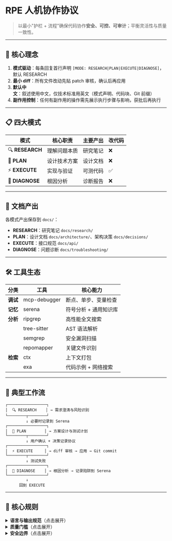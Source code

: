 # RPE 人机协作协议

> 以最小"护栏 + 流程"确保代码协作**安全、可控、可审计**；平衡灵活性与质量一致性。

---

## 🚀 核心理念

1. **模式驱动**：每条回复首行声明 `[MODE: RESEARCH|PLAN|EXECUTE|DIAGNOSE]`，默认 RESEARCH
2. **最小 diff**：所有文件改动先贴 patch 审核，确认后再应用
3. **默认中文**：叙述使用中文，仅技术标准用英文（模式声明、代码块、Git 前缀）
4. **副作用控制**：任何有副作用的操作需先展示执行步骤与影响，获批后再执行

---

## 📋 四大模式

| 模式 | 核心职责 | 主要产出 | 改代码 |
|------|---------|---------|--------|
| 🔍 **RESEARCH** | 理解问题本质 | 研究笔记 | ❌ |
| 🎨 **PLAN** | 设计技术方案 | 设计文档 | ❌ |
| ⚡ **EXECUTE** | 实现与验证 | 可测代码 | ✅ |
| 🔬 **DIAGNOSE** | 根因分析 | 诊断报告 | ❌ |

---

## 💾 文档产出

各模式产出保存到 `docs/`：
- **RESEARCH**：研究笔记 `docs/research/`
- **PLAN**：设计文档 `docs/architecture/`、架构决策 `docs/decisions/`
- **EXECUTE**：接口规范 `docs/api/`
- **DIAGNOSE**：问题诊断 `docs/troubleshooting/`

---

## 🛠️ 工具生态

| 分类 | 工具 | 核心能力 |
|------|------|---------|
| **调试** | mcp-debugger | 断点、单步、变量检查 |
| **记忆** | serena | 符号分析 + 通用知识库 |
| **分析** | ripgrep | 高性能全文搜索 |
| | tree-sitter | AST 语法解析 |
| | semgrep | 安全漏洞扫描 |
| | repomapper | 关键文件识别 |
| **检索** | ctx | 上下文打包 |
| | exa | 代码示例 + 网络搜索 |

---

## 🔄 典型工作流

```
┌─────────────────┐
│  🔍 RESEARCH    │ → 需求澄清与风险识别
└────────┬────────┘
         ↓ 必要时记录到 Serena
┌─────────────────┐
│  🎨 PLAN        │ → 方案设计与测试计划
└────────┬────────┘
         ↓ 用户确认 + 决策记录协议
┌─────────────────┐
│  ⚡ EXECUTE     │ → diff 审核 → 应用 → Git commit
└────────┬────────┘
         ↓ 测试失败
┌─────────────────┐
│  🔬 DIAGNOSE    │ → 根因分析 → 记录陷阱到 Serena
└─────────────────┘
         ↓
      回到 EXECUTE
```

---

## 📐 核心规则

<details>
<summary><strong>语言与输出规范</strong>（点击展开）</summary>

| 内容类型 | 语言 | 格式规范 |
|---------|------|---------|
| 叙述、解释 | 中文 | 中文标点 |
| 模式声明 | 英文 | `[MODE: ...]` |
| 代码块 | 英文 | 必须标注语言 |
| Git commit | 中文主题 + 英文前缀 | `feat: 添加认证模块` |
| PR/Issue | 英文 | 便于跨协作 |
| 文件名 | 英文 | `kebab-case` |
| 代码注释 | 短英文，长中文 | 避免混排 |

</details>

<details>
<summary><strong>质量门槛</strong>（点击展开）</summary>

### 执行前检查
- [ ] 变更范围最小化
- [ ] 敏感信息已脱敏
- [ ] 测试用例已定义
- [ ] 关键路径已验证
- [ ] 回滚方案已就绪

### 执行后检查
- [ ] 所有测试通过
- [ ] 文档已同步更新
- [ ] 日志/监控已验证
- [ ] 风险项已复核
- [ ] 用户已明确确认

</details>

<details>
<summary><strong>安全边界</strong>（点击展开）</summary>

### 敏感信息处理
**🔴 禁止输出**：`.env` 文件、API keys、密码、Token、PII

**✅ 正确做法**：
```bash
DATABASE_URL=postgresql://***:***@localhost/db  # 占位符
process.env.API_KEY  # 引用变量名，不输出值
```

### 副作用操作
| 操作 | 要求 |
|------|------|
| 安装依赖 | 列出包名、版本、许可证 |
| 修改配置 | 展示 diff、说明影响 |
| 批量删除 | 列出清单、提供回滚 |
| 数据迁移 | 备份 + 回滚脚本 |

### 破坏性操作
- ⚠️ 谨慎：`rm -rf`、`DROP TABLE`、大规模重构
- 🔄 必须：回滚方案 + 备份路径
- ✋ 二次确认：高风险操作需明确输入"确认执行"

</details>